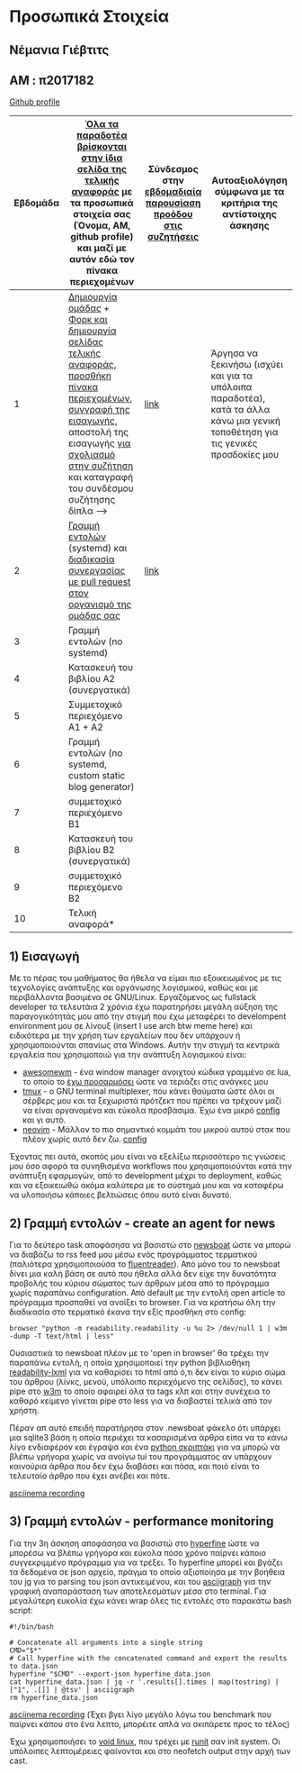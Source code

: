 # Προσωπικά Στοιχεία

## Νέμανια Γιέβτιτς
## AM : π2017182

[Github profile](https://github.com/IonianIronist)

| Εβδομάδα | [Όλα τα παραδοτέα βρίσκονται στην ίδια σελίδα της τελικής αναφοράς](https://epidrome.github.io/teaching/deliverables/) με τα προσωπικά στοιχεία σας (Όνομα, ΑΜ, github profile) και μαζί με αυτόν εδώ τον πίνακα περιεχομένων | Σύνδεσμος στην [εβδομαδιαία παρουσίαση προόδου στις συζητήσεις](https://github.com/courses-ionio/help/discussions/categories/show-and-tell) | Αυτοαξιολόγηση σύμφωνα με τα κριτήρια της αντίστοιχης άσκησης |
| --- | --- | --- | --- |
| 1 | [Δημιουργία ομάδας](https://epidrome.github.io/teaching/team/) + [Φορκ και δημιουργία σελίδας τελικής αναφοράς](https://epidrome.github.io/teaching/guide/), [προσθήκη πίνακα περιεχομένων](https://raw.githubusercontent.com/courses-ionio/sw/master/README.md), [συγγραφή της εισαγωγής](https://epidrome.github.io/teaching/intro/), αποστολή της εισαγωγής [για σχολιασμό στην συζήτηση](https://github.com/courses-ionio/sw/discussions/categories/show-and-tell) και καταγραφή του συνδέσμου συζήτησης δίπλα --> | [link](https://github.com/courses-ionio/sw/discussions/1620) | Άργησα να ξεκινήσω (ισχύει και για τα υπόλοιπα παραδοτέα), κατά τα άλλα κάνω μια γενική τοποθέτηση για τις γενικές προσδοκίες μου |
| 2 | [Γραμμή εντολών](https://epidrome.github.io/teaching/cli) (systemd) και [διαδικασία συνεργασίας με pull request στον οργανισμό της ομάδας σας](https://epidrome.github.io/teaching/team) | [link](https://github.com/courses-ionio/sw/discussions/1629) | |
| 3 | Γραμμή εντολών (no systemd) | | |
| 4 | Κατασκευή του βιβλίου Α2 (συνεργατικά) | | |
| 5 | Συμμετοχικό περιεχόμενο A1 + A2 | | |
| 6 | Γραμμή εντολών (no systemd, custom static blog generator) | | |
| 7 | συμμετοχικό περιεχόμενο B1 | | |
| 8 | Κατασκευή του βιβλίου Β2 (συνεργατικά) | | |
| 9 | συμμετοχικό περιεχόμενο B2 | | |
| 10 | Τελική αναφορά* | | |

## 1) Εισαγωγή

Με το πέρας του μαθήματος θα ήθελα να είμαι πιο εξοικειωμένος με τις τεχνολογίες ανάπτυξης και οργάνωσης λογισμικού, καθώς και με περιβάλλοντα βασιμένα σε GNU/Linux. 
Εργαζόμενος ως fullstack developer τα τελευτάια 2 χρόνια έχω παρατηρήσει μεγάλη αύξηση της παραγογικότητάς μου από την στιγμή που έχω μεταφέρει το develompent environment μου
σε λίνουξ (insert I use arch btw meme here) και ειδικότερα με την χρήση των εργαλείων που δεν υπάρχουν ή χρησιμοποιούνται σπανίως στα Windows.
Αυτήν την στιγμή τα κεντρικά εργαλεία που χρησιμοποιώ για την ανάπτυξη λογισμικού είναι:
  - [awesomewm](https://awesomewm.org/) - ένα window manager ανοιχτού κώδικα γραμμένο σε lua,
το οποίο το [έχω προσαρμόσει](https://github.com/IonianIronist/configs/tree/main/awesome) ώστε να τεριάζει στις ανάγκες μου
  - [tmux](https://github.com/tmux/tmux/wiki) - o GNU terminal multiplexer, που κάνει θαύματα ώστε όλοι οι σέρβερς μου και τα ξεχωριστά πρότζεκτ που πρέπει να τρέχουν μαζί να είναι οργανομένα και εύκολα προσβάσιμα. Έχω ένα μικρό [config](https://github.com/IonianIronist/configs/tree/main/tmux) και γι αυτό.
  - [neovim](https://neovim.io/) - Μάλλον το πιο σημαντικό κομμάτι του μικρού αυτού στακ που πλέον χωρίς αυτό δεν ζω. [config](https://github.com/IonianIronist/configs/tree/main/nvim)
  
 Έχοντας πει αυτά, σκοπός μου είναι να εξελίξω περισσότερο τις γνώσεις μου όσο αφορά τα συνηθισμένα workflows που χρησιμοποιούνται κατά την ανάπτυξη εφαρμογών, από το development μέχρι το
 deployment, καθώς και να εξοικειωθώ ακόμα καλύτερα με το σύστημά μου και να καταφέρω να υλοποιήσω κάποιες βελτιώσεις όπου αυτό είναι δυνατό.

## 2) Γραμμή εντολών - create an agent for news

Για το δεύτερο task αποφάσησα να βασιστώ στο [newsboat](https://github.com/newsboat/newsboat) ώστε να μπορώ να διαβάζω το rss feed μου μέσω ενός προγράμματος τερματικού (παλιότερα χρησιμοποιούσα το [fluentreader](https://github.com/yang991178/fluent-reader/)).
Από μόνο του το newsboat δίνει μια καλή βάση σε αυτό που ήθελα αλλά δεν είχε την δυνατότητα προβολής του κύριου σώματος των άρθρων μέσα από το πρόγραμμα χωρίς παραπάνω configuration.
Από default με την εντολή open article το πρόγραμμα προσπαθεί να ανοίξει το browser. Για να κρατήσω όλη την διαδικασία στο τερματικό έκανα την εξίς προσθήκη στο config:

```
browser "python -m readability.readability -u %u 2> /dev/null 1 | w3m -dump -T text/html | less"
```

Ουσιαστικά το newsboat πλέον με το 'open in browser' θα τρέχει την παραπάνω εντολή, η οποία χρησιμοποιεί την python βιβλιοθήκη [readability-lxml](https://pypi.org/project/readability-lxml/) για να καθαρίσει το html από ό,τι δεν είναι το κύριο σώμα του άρθρου (λίνκς, μενού, υπόλοιπο περιεχόμενο της σελίδας), το κάνει pipe στο [w3m](https://w3m.sourceforge.net/) το οποίο αφαιρεί όλα τα tags κλπ και στην συνέχεια το καθαρό κείμενο γίνεται pipe στο less για να διαβαστεί τελικά από τον χρήστη.

Πέραν απ αυτό επειδή παρατήρησα στον .newsboat φάκελο ότι υπάρχει μια sqlite3 βάση η οποία περιέχει τα κασαρισμένα άρθρα είπα να το κάνω λίγο ενδιαφέρον και έγραψα και ένα [python σκριπτάκι](https://gist.github.com/IonianIronist/bbce13d36da8ae5ca083048bc7d40b4b) για να μπορώ να βλέπω γρήγορα χωρίς να ανοίγω tui του προγράμματος αν υπάρχουν καινούρια άρθρα που δεν έχω διαβάσει και πόσα, και ποιό είναι το τελευταίο άρθρο που έχει ανέβει και πότε. 

[asciinema recording](https://asciinema.org/a/582270)

## 3) Γραμμή εντολών - performance monitoring

Για την 3η άσκηση αποφάσησα να βασιστώ στο [hyperfine](https://github.com/sharkdp/hyperfine) ώστε να μπορέσω να βλέπω γρήγορα και εύκολα πόσο χρόνο παίρνει κάποιο συγγεκριμμένο πρόγραμμα για να τρέξει.
Το hyperfine μπορεί και βγάζει τα δεδομένα σε json αρχείο, πράγμα το οποίο αξιοποίησα με την βοήθεια του [jq](https://github.com/stedolan/jq) για το parsing του json αντικειμένου, και του [asciigraph](https://github.com/guptarohit/asciigraph) για την γραφική αναπαράσταση των αποτελεσμάτων μέσα στο terminal.
Για μεγαλύτερη ευκολία έχω κάνει wrap όλες τις εντολές στο παρακάτω bash script:

```
#!/bin/bash

# Concatenate all arguments into a single string
CMD="$*"
# Call hyperfine with the concatenated command and export the results to data.json
hyperfine "$CMD" --export-json hyperfine_data.json
cat hyperfine_data.json | jq -r '.results[].times | map(tostring) | ["1", .[]] | @tsv' | asciigraph
rm hyperfine_data.json
```

[asciinema recording](https://asciinema.org/a/582291) (Έχει βγει λίγο μεγάλο λόγω του benchmark που παίρνει κάπου στο ένα λεπτο, μπορέιτε απλά να σκιπάρετε προς το τέλος)

Έχω χρησιμοποιήσει το [void linux](https://voidlinux.org/), που τρέχει με [runit](https://github.com/void-linux/runit) σαν init system. Οι υπόλοιπες λεπτομέρειες φαίνονται και στο neofetch output στην αρχή των cast.
